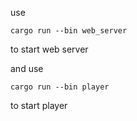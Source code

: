 use
```
cargo run --bin web_server
```
to start web server

and use
```
cargo run --bin player
```
to start player